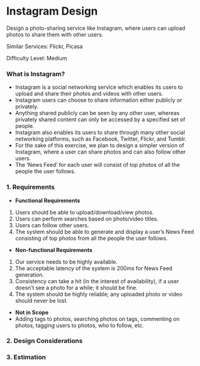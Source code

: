 # Instagram Design

Design a photo-sharing service like Instagram, where users can upload photos to share them with other users.

Similar Services: Flickr, Picasa

Difficulty Level: Medium

### What is Instagram?

  * Instagram is a social networking service which enables its users to upload and share their photos and videos with other users.
  * Instagram users can choose to share information either publicly or privately.
  * Anything shared publicly can be seen by any other user, whereas privately shared content can only be accessed by a specified set of people.
  * Instagram also enables its users to share through many other social networking platforms, such as Facebook, Twitter, Flickr, and Tumblr.
  * For the sake of this exercise, we plan to design a simpler version of Instagram, where a user can share photos and can also follow other users.
  * The ‘News Feed’ for each user will consist of top photos of all the people the user follows.

### 1. Requirements

 * **Functional Requirements**
  1. Users should be able to upload/download/view photos.
  2. Users can perform searches based on photo/video titles.
  3. Users can follow other users.
  4. The system should be able to generate and display a user’s News Feed consisting of top photos from all the people the user follows.

 * **Non-functional Requirements**
  1. Our service needs to be highly available.
  2. The acceptable latency of the system is 200ms for News Feed generation.
  3. Consistency can take a hit (in the interest of availability), if a user doesn’t see a photo for a while; it should be fine.
  4. The system should be highly reliable; any uploaded photo or video should never be lost.

 * **Not in Scope**
  * Adding tags to photos, searching photos on tags, commenting on photos, tagging users to photos, who to follow, etc.

### 2. Design Considerations



### 3. Estimation






